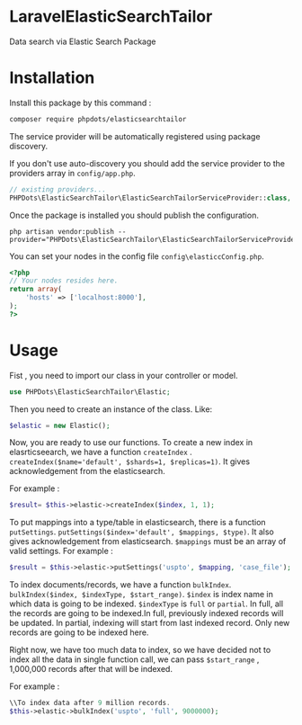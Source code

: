 # LaravelElasticSearchTailor
Data search via Elastic Search Package

# Installation

Install this package by this command : 
```bash
composer require phpdots/elasticsearchtailor
```

The service provider will be automatically registered using package discovery.

If you don't use auto-discovery you should add the service provider to the providers array in `config/app.php`.

```php
// existing providers...
PHPDots\ElasticSearchTailor\ElasticSearchTailorServiceProvider::class,
```

Once the package is installed you should publish the configuration.

```shell
php artisan vendor:publish --provider="PHPDots\ElasticSearchTailor\ElasticSearchTailorServiceProvider"
```

You can set your nodes in the config file `config\elasticcConfig.php`.

```php
<?php 
// Your nodes resides here.
return array(
    'hosts' => ['localhost:8000'],
);
?>
```

# Usage

Fist , you need to import our class in your controller or model. 

```php
use PHPDots\ElasticSearchTailor\Elastic;
```

Then you need to create an instance of the class. Like:

```php
$elastic = new Elastic();
```

Now, you are ready to use our functions.
To create a new index in elasrticseearch, we have a function `createIndex` . `createIndex($name='default', $shards=1, $replicas=1)`. It gives acknowledgement from the elasticsearch.

For example : 
```php
$result= $this->elastic->createIndex($index, 1, 1);
```

To put mappings into a  type/table in elasticsearch, there is a function `putSettings`. `putSettings($index='default', $mappings, $type)`. It also gives acknowledgement from elasticsearch.
`$mappings` must be an array of valid settings.
For example :
```php
$result = $this->elastic->putSettings('uspto', $mapping, 'case_file');
```

To index documents/records, we have a function `bulkIndex`. `bulkIndex($index, $indexType, $start_range)`.
`$index` is index name in which data is going to be indexed. `$indexType` is  `full` or `partial`. In full, all the records are going to be indexed.In full, previously indexed records will be updated. In partial, indexing will start from last indexed record. Only new records are going to be indexed here.


Right now, we have too much data to index, so we have decided not to index all the data in single function call, we can pass `$start_range` , 1,000,000 records after that will be indexed.

For example : 
```php
\\To index data after 9 million records.
$this->elastic->bulkIndex('uspto', 'full', 9000000);
```





























